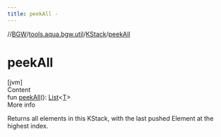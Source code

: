 ```yaml
---
title: peekAll -
---
```

//[BGW](../../../index.md)/[tools.aqua.bgw.util](../index.md)/[KStack](index.md)/[peekAll](peek-all.md)



# peekAll  
[jvm]  
Content  
fun [peekAll](peek-all.md)(): [List](https://kotlinlang.org/api/latest/jvm/stdlib/kotlin.collections/-list/index.html)<[T](index.md)>  
More info  


Returns all elements in this KStack, with the last pushed Element at the highest index.

  



